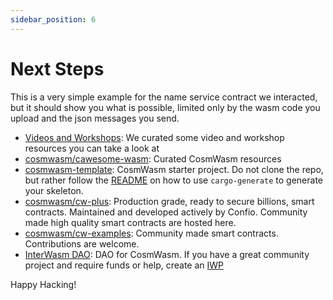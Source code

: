 ```yaml
---
sidebar_position: 6
---
```


# Next Steps

This is a very simple example for the name service contract we interacted, but it should show you what is possible, limited
only by the wasm code you upload and the json messages you send. 

- [Videos and Workshops](https://docs.cosmwasm.com/tutorials/videos-workshops): We curated some video and workshop resources you can take a
  look at
- [cosmwasm/cawesome-wasm](https://github.com/CosmWasm/cawesome-wasm): Curated CosmWasm resources
- [cosmwasm-template](https://github.com/CosmWasm/cosmwasm-template): CosmWasm starter project. Do not clone the repo,
  but rather follow the [README](https://github.com/CosmWasm/cosmwasm-template/blob/master/README.md) on how to use
  `cargo-generate` to generate your skeleton.
- [cosmwasm/cw-plus](https://github.com/CosmWasm/cw-plus): Production grade, ready to secure billions, smart
  contracts. Maintained and developed actively by Confio. Community made high quality smart contracts are hosted
  here.
- [cosmwasm/cw-examples](https://github.com/CosmWasm/cw-examples): Community made smart contracts.
  Contributions are welcome.
- [InterWasm DAO](https://github.com/CosmWasm/InterWasmDAO): DAO for CosmWasm. If you have a great community project and require funds or help, create an [IWP](https://github.com/CosmWasm/InterWasmDAO#interwasm-proposalsiwps)

Happy Hacking!
